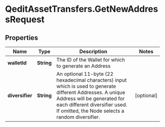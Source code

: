 # QeditAssetTransfers.GetNewAddressRequest

## Properties
Name | Type | Description | Notes
------------ | ------------- | ------------- | -------------
**walletId** | **String** | The ID of the Wallet for which to generate an Address | 
**diversifier** | **String** | An optional 11-byte (22 hexadecimal characters) input which is used to generate different Addresses. A unique Address will be generated for each different diversifier used. If omitted, the Node selects a random diversifier. | [optional] 


